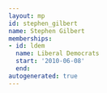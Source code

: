 ```yaml
---
layout: mp
id: stephen_gilbert
name: Stephen Gilbert
memberships:
- id: ldem
  name: Liberal Democrats
  start: '2010-06-08'
  end: 
autogenerated: true
---
```

